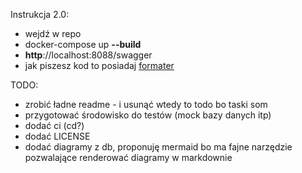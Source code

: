 Instrukcja 2.0:  
- wejdź w repo
- docker-compose up **--build**
- **http**://localhost:8088/swagger
- jak piszesz kod to posiadaj [formater](https://csharpier.com/)

TODO:  
- zrobić ładne readme - i usunąć wtedy to todo bo taski som
- przygotować środowisko do testów (mock bazy danych itp)
- dodać ci (cd?)
- dodać LICENSE
- dodać diagramy z db, proponuję mermaid bo ma fajne narzędzie pozwalające renderować diagramy w markdownie